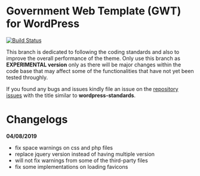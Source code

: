 # Government Web Template (GWT) for WordPress

[![Build Status](https://travis-ci.org/wpugph/gwt-wordpress.svg?branch=master)](https://travis-ci.org/wpugph/gwt-wordpress)

This branch is dedicated to following the coding standards and also to improve the overall performance of the theme. Only use this branch as **EXPERIMENTAL version** only as there will be major changes within the code base that may affect some of the functionalities that have not yet been tested throughly.

If you found any bugs and issues kindly file an issue on the [repository issues](https://github.com/iGovPhil/gwt-wordpress/issues) with the title similar to **wordpress-standards**.

# Changelogs

**04/08/2019**

- fix space warnings on css and php files
- replace jquery version instead of having multiple version
- will not fix warnings from some of the third-party files
- fix some implementations on loading favicons
